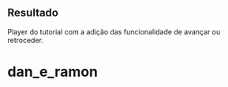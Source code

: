 ## Resultado

Player do tutorial com a adição das funcionalidade de avançar ou retroceder.
# dan_e_ramon
